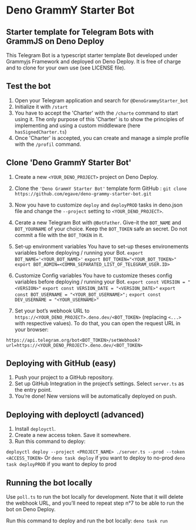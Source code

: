 # Deno GrammY Starter Bot

## Starter template for Telegram Bots with GrammJS on Deno Deploy 

This Telegram Bot is a typescript starter template Bot developed under Grammyjs Framework and deployed on Deno Deploy.
It is free of charge and to clone for your own use (see LICENSE file). 

## Test the bot

1. Open your Telegram application and search for `@DenoGrammyStarter_bot` 
2. Initialize it with `/start`
3. You have to accept the 'Charter' with the `/charte` command to start using it. The only purpose of this 'Charter' is to show the principles of implementing and using a custom middleware (here `hasSignedCharter.ts`)
4. Once 'Charter' is accepted, you can create and manage a simple profile with the `/profil` command.

## Clone 'Deno GrammY Starter Bot'

1. Create a new `<YOUR_DENO_PROJECT>` project on Deno Deploy.
2. Clone the `'Deno GrammY Starter Bot'` template form GitHub :
`git clone https://github.com/egave/deno-grammy-starter-bot.git` 
3. Now you have to customize `deploy` and `deployPROD` tasks in deno.json file and change the `--project` setting to `<YOUR_DENO_PROJECT>`.

4. Cerate a new Telegram Bot with `@BotFather`.
Give-it the `BOT_NAME` and `BOT_YOURNAME` of your choice.
Keep the `BOT_TOKEN` safe an secret. Do not commit a file with the `BOT_TOKEN` in it.
5. Set-up environment variables
You have to set-up theses environements variables before deploying / running your Bot.
`export BOT_NAME='<YOUR_BOT_NAME>'`
`export BOT_TOKEN="<YOUR_BOT_TOKEN>"`
`export BOT_ADMIN=<COMMA_SEPARATED_LIST_OF_TELEGRAM_USER.ID>`
6. Customize Config variables
You have to customize theses config variables before deploying / running your Bot.
`export const VERSION = "<VERSION>"`
`export const VERSION_DATE = "<VERSION_DATE>"`
`export const BOT_USERNAME = "<YOUR_BOT_USERNAME>";`
`export const DEV_USERNAME = "<YOUR_USERNAME>"`
7. Set your bot’s webhook URL to `https://<YOUR_DENO_PROJECT>.deno.dev/<BOT_TOKEN>` (replacing `<...>` with respective values). To do that, you can open the request URL in your browser:

`https://api.telegram.org/bot<BOT_TOKEN>/setWebhook?url=https://<YOUR_DENO_PROJECT>.deno.dev/<BOT_TOKEN>`

## Deploying with GitHub (easy)

1. Push your project to a GitHub repository.
2. Set up GitHub Integration in the project’s settings. Select `server.ts` as the entry point.
3. You’re done! New versions will be automatically deployed on push.

## Deploying with deployctl (advanced)

1. Install `deployctl`.
2. Create a new access token. Save it somewhere.
3. Run this command to deploy: 

`deployctl deploy --project <PROJECT_NAME> ./server.ts --prod --token <ACCESS_TOKEN>`
Or
`deno task deploy` if you want to deploy to no-prod
`deno task deployPROD` if you want to deploy to prod

## Running the bot locally

Use `poll.ts` to run the bot locally for development. Note that it will delete the webhook URL, and you’ll need to repeat step n°7 to be able to run the bot on Deno Deploy.

Run this command to deploy and run the bot locally: 
`deno task run`
